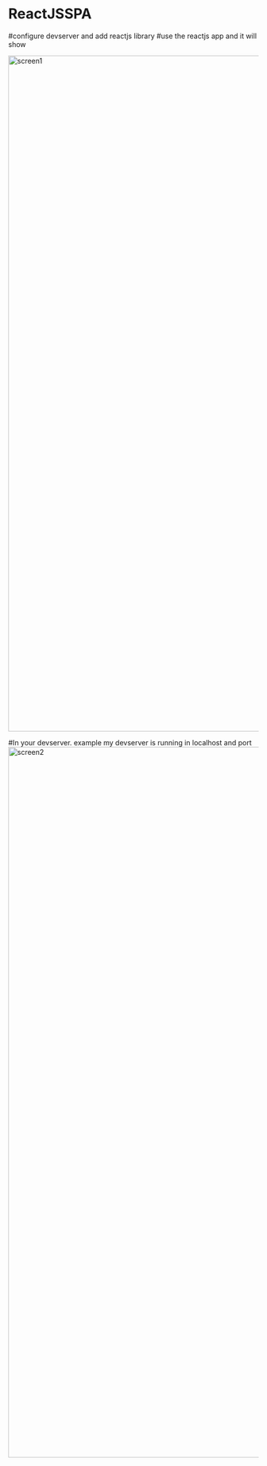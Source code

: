 # ReactJSSPA
#configure devserver and add reactjs library 
#use the reactjs app and it will show

<img width="1358" alt="screen1" src="https://user-images.githubusercontent.com/41214548/42738608-78f9fbac-8854-11e8-9b82-e7379c4006ac.png">

 #In your devserver. example my devserver is running in localhost and  port
 <img width="1428" alt="screen2" src="https://user-images.githubusercontent.com/41214548/42738627-c734cae0-8854-11e8-889b-7bda275c650f.png">
